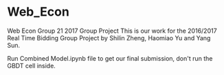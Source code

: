 # Web_Econ
Web Econ Group 21 2017 Group Project
This is our work for the 2016/2017 Real Time Bidding Group Project by Shilin Zheng, Haomiao Yu and Yang Sun.

Run Combined Model.ipynb file to get our final submission, don't run the GBDT cell inside.
